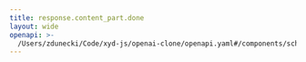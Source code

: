 ```yaml
---
title: response.content_part.done
layout: wide
openapi: >-
  /Users/zdunecki/Code/xyd-js/openai-clone/openapi.yaml#/components/schemas/RealtimeServerEventResponseContentPartDone
---
```


